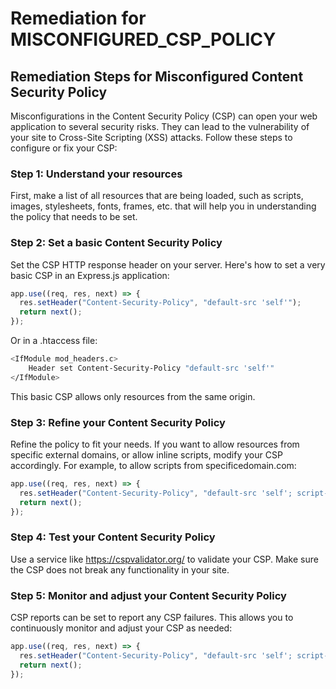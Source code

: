 # Remediation for MISCONFIGURED_CSP_POLICY

## Remediation Steps for Misconfigured Content Security Policy

Misconfigurations in the Content Security Policy (CSP) can open your web application to several security risks. They can lead to the vulnerability of your site to Cross-Site Scripting (XSS) attacks. Follow these steps to configure or fix your CSP:

### Step 1: Understand your resources

First, make a list of all resources that are being loaded, such as scripts, images, stylesheets, fonts, frames, etc. that will help you in understanding the policy that needs to be set.

### Step 2: Set a basic Content Security Policy

Set the CSP HTTP response header on your server. Here's how to set a very basic CSP in an Express.js application:

```javascript
app.use((req, res, next) => {
  res.setHeader("Content-Security-Policy", "default-src 'self'");
  return next();
});
```

Or in a .htaccess file:

```bash
<IfModule mod_headers.c>
    Header set Content-Security-Policy "default-src 'self'"
</IfModule>
```

This basic CSP allows only resources from the same origin.

### Step 3: Refine your Content Security Policy

Refine the policy to fit your needs. If you want to allow resources from specific external domains, or allow inline scripts, modify your CSP accordingly. For example, to allow scripts from specificedomain.com:

```javascript
app.use((req, res, next) => {
  res.setHeader("Content-Security-Policy", "default-src 'self'; script-src 'self' specifiedomain.com");
  return next();
});
```

### Step 4: Test your Content Security Policy
Use a service like https://cspvalidator.org/ to validate your CSP. Make sure the CSP does not break any functionality in your site. 

### Step 5: Monitor and adjust your Content Security Policy

CSP reports can be set to report any CSP failures. This allows you to continuously monitor and adjust your CSP as needed:

```javascript
app.use((req, res, next) => {
  res.setHeader("Content-Security-Policy", "default-src 'self'; script-src 'self' specifiedomain.com; report-uri /csp_report_parser");
  return next();
});
```